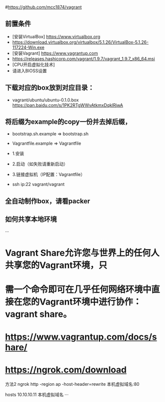 ﻿#https://github.com/mcc1874/vagrant

## 前置条件
- [安装VirtualBox] https://www.virtualbox.org
- https://download.virtualbox.org/virtualbox/5.1.26/VirtualBox-5.1.26-117224-Win.exe
- [安装Vagrant] https://www.vagrantup.com
- https://releases.hashicorp.com/vagrant/1.9.7/vagrant_1.9.7_x86_64.msi
- [CPU开启虚拟化技术]
- 请进入BIOSS设置

## 下载对应的box放到对应目录：
- vagrant/ubuntu/ubuntu-0.1.0.box
https://pan.baidu.com/s/1PK2RTgWWvAtkmxDqklRjwA

## 将后缀为example的copy一份并去掉后缀，
- bootstrap.sh.example => bootstrap.sh
- Vagrantfile.example => Vagrantfile

- 1.安装
- 2.启动（如失败请重新启动）
- 3.链接虚拟机（IP配置：Vagrantfile）
- ssh ip:22 vagrant/vagrant


## 全自动制作box，请看packer


## 如何共享本地环境
···
# Vagrant Share允许您与世界上的任何人共享您的Vagrant环境，只
# 需一个命令即可在几乎任何网络环境中直接在您的Vagrant环境中进行协作： vagrant share。
# https://www.vagrantup.com/docs/share/
# https://ngrok.com/download

方法2
ngrok http -region ap -host-header=rewrite 本机虚拟域名:80

hosts 10.10.10.11 本机虚拟域名
···
